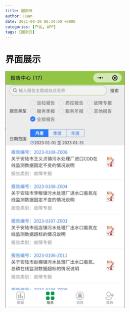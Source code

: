 ```yaml
---
title: 圜测云
author: Huan
date: 2021-09-30 00:34:00 +0800
categories: [产品, APP]
tags: [圜测云]
---
```

# 界面展示
![](commons/figure/圜维云报告界面.png)
